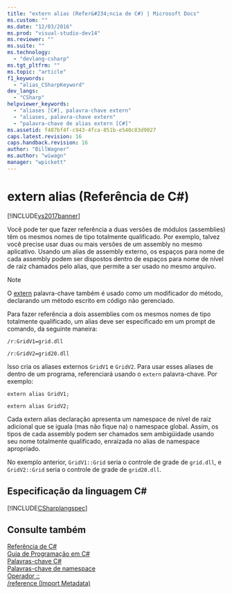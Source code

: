 ```yaml
---
title: "extern alias (Refer&#234;ncia de C#) | Microsoft Docs"
ms.custom: ""
ms.date: "12/03/2016"
ms.prod: "visual-studio-dev14"
ms.reviewer: ""
ms.suite: ""
ms.technology: 
  - "devlang-csharp"
ms.tgt_pltfrm: ""
ms.topic: "article"
f1_keywords: 
  - "alias_CSharpKeyword"
dev_langs: 
  - "CSharp"
helpviewer_keywords: 
  - "aliases [C#], palavra-chave extern"
  - "aliases, palavra-chave extern"
  - "palavra-chave de alias extern [C#]"
ms.assetid: f487bf4f-c943-4fca-851b-e540c83d9027
caps.latest.revision: 16
caps.handback.revision: 16
author: "BillWagner"
ms.author: "wiwagn"
manager: "wpickett"
---
```

# extern alias (Refer&#234;ncia de C#)
[!INCLUDE[vs2017banner](../../../csharp/includes/vs2017banner.md)]

Você pode ter que fazer referência a duas versões de módulos \(assemblies\) têm os mesmos nomes de tipo totalmente qualificado.  Por exemplo, talvez você precise usar duas ou mais versões de um assembly no mesmo aplicativo.  Usando um alias de assembly externo, os espaços para nome de cada assembly podem ser dispostos dentro de espaços para nome de nível de raiz chamados pelo alias, que permite a ser usado no mesmo arquivo.  
  
> [!NOTE]
>  O  [extern](../../../csharp/language-reference/keywords/extern.md) palavra\-chave também é usado como um modificador do método, declarando um método escrito em código não gerenciado.  
  
 Para fazer referência a dois assemblies com os mesmos nomes de tipo totalmente qualificado, um alias deve ser especificado em um prompt de comando, da seguinte maneira:  
  
 `/r:GridV1=grid.dll`  
  
 `/r:GridV2=grid20.dll`  
  
 Isso cria os aliases externos `GridV1` e `GridV2`.  Para usar esses aliases de dentro de um programa, referenciará usando o `extern` palavra\-chave.  Por exemplo:  
  
 `extern alias GridV1;`  
  
 `extern alias GridV2;`  
  
 Cada extern alias declaração apresenta um namespace de nível de raiz adicional que se iguala \(mas não fique na\) o namespace global.  Assim, os tipos de cada assembly podem ser chamados sem ambigüidade usando seu nome totalmente qualificado, enraizada no alias de namespace apropriado.  
  
 No exemplo anterior, `GridV1::Grid` seria o controle de grade de `grid.dll`, e `GridV2::Grid` seria o controle de grade de `grid20.dll`.  
  
## Especificação da linguagem C\#  
 [!INCLUDE[CSharplangspec](../../../csharp/language-reference/keywords/includes/csharplangspec_md.md)]  
  
## Consulte também  
 [Referência de C\#](../../../csharp/language-reference/index.md)   
 [Guia de Programação em C\#](../../../csharp/programming-guide/index.md)   
 [Palavras\-chave C\#](../../../csharp/language-reference/keywords/index.md)   
 [Palavras\-chave de namespace](../../../csharp/language-reference/keywords/namespace-keywords.md)   
 [Operador ::](../Topic/::%20Operator%20\(C%23%20Reference\).md)   
 [\/reference \(Import Metadata\)](../../../csharp/language-reference/compiler-options/reference-compiler-option.md)